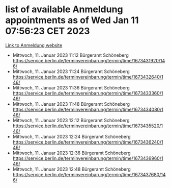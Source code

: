 # list of available Anmeldung appointments as of Wed Jan 11 07:56:23 CET 2023
[Link to Anmeldung website](https://service.berlin.de/terminvereinbarung/termin/tag.php?termin=0&anliegen[]=120686&dienstleisterlist=122210,122217,327316,122219,327312,122227,327314,122231,327346,122243,327348,122252,329742,122260,329745,122262,329748,122254,329751,122271,327278,122273,327274,122277,327276,330436,122280,327294,122282,327290,122284,327292,327539,122291,327270,122285,327266,122286,327264,122296,327268,150230,329760,122301,327282,122297,327286,122294,327284,122312,329763,122314,329775,122304,327330,122311,327334,122309,327332,122281,327352,122279,329772,122276,327324,122274,327326,122267,329766,122246,327318,122251,327320,122257,327322,122208,327298,122226,327300,121362,121364&herkunft=http%3A%2F%2Fservice.berlin.de%2Fdienstleistung%2F120686%2F)
- Mittwoch, 11. Januar 2023 11:12 Bürgeramt Schöneberg https://service.berlin.de/terminvereinbarung/termin/time/1673431920/146/
- Mittwoch, 11. Januar 2023 11:24 Bürgeramt Schöneberg https://service.berlin.de/terminvereinbarung/termin/time/1673432640/146/
- Mittwoch, 11. Januar 2023 11:36 Bürgeramt Schöneberg https://service.berlin.de/terminvereinbarung/termin/time/1673433360/146/
- Mittwoch, 11. Januar 2023 11:48 Bürgeramt Schöneberg https://service.berlin.de/terminvereinbarung/termin/time/1673434080/146/
- Mittwoch, 11. Januar 2023 12:12 Bürgeramt Schöneberg https://service.berlin.de/terminvereinbarung/termin/time/1673435520/146/
- Mittwoch, 11. Januar 2023 12:24 Bürgeramt Schöneberg https://service.berlin.de/terminvereinbarung/termin/time/1673436240/146/
- Mittwoch, 11. Januar 2023 12:36 Bürgeramt Schöneberg https://service.berlin.de/terminvereinbarung/termin/time/1673436960/146/
- Mittwoch, 11. Januar 2023 12:48 Bürgeramt Schöneberg https://service.berlin.de/terminvereinbarung/termin/time/1673437680/146/
